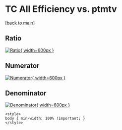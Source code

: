 # TC All Efficiency vs. ptmtv

[[back to main](./)]



## Ratio

[![Ratio](../mtv/var/TC_0_eff_stack_ptmtv.png){ width=600px }](../mtv/var/TC_0_eff_stack_ptmtv.pdf)

## Numerator

[![Numerator](../mtv/num/TC_0_eff_stack_ptmtv_num.png){ width=600px }](../mtv/num/TC_0_eff_stack_ptmtv_num.pdf)

## Denominator

[![Denominator](../mtv/den/TC_0_eff_stack_ptmtv_den.png){ width=600px }](../mtv/den/TC_0_eff_stack_ptmtv_den.pdf)


``` {=html}
<style>
body { min-width: 100% !important; }
</style>
```
